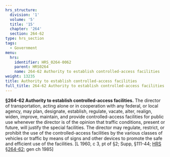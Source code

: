 ```yaml
---
hrs_structure:
  division: '1'
  volume: '5'
  title: '15'
  chapter: '264'
  section: 264-62
type: hrs_section
tags:
  - Government
menu:
  hrs:
    identifier: HRS_0264-0062
    parent: HRS0264
    name: 264-62 Authority to establish controlled-access facilities
weight: 13235
title: Authority to establish controlled-access facilities
full_title: 264-62 Authority to establish controlled-access facilities
---
```

**§264-62 Authority to establish controlled-access facilities.** The director of transportation, acting alone or in cooperation with any federal, or local agency, may plan, designate, establish, regulate, vacate, alter, realign, widen, improve, maintain, and provide controlled-access facilities for public use whenever the director is of the opinion that traffic conditions, present or future, will justify the special facilities. The director may regulate, restrict, or prohibit the use of the controlled-access facilities by the various classes of vehicles or traffic by means of signs and other devices to promote the safe and efficient use of the facilities. [L 1960, c 3, pt of §2; Supp, §111-44; [HRS §264-62](/title-15/chapter-264/section-264-62/); gen ch 1985]